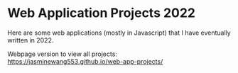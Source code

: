 # Web Application Projects 2022

Here are some web applications (mostly in Javascript) that I have eventually written in 2022.


Webpage version to view all projects: https://jasminewang553.github.io/web-app-projects/
